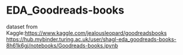 # EDA_Goodreads-books
dataset from Kaggle:https://www.kaggle.com/jealousleopard/goodreadsbooks
https://hub.mybinder.turing.ac.uk/user/shagl-eda_goodreads-books-8h61k6gj/notebooks/Goodreads-books.ipynb
